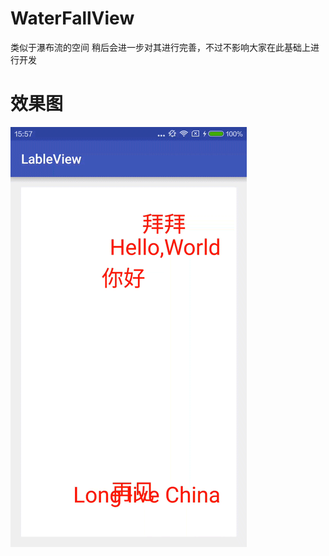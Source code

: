 # WaterFallView
类似于瀑布流的空间
稍后会进一步对其进行完善，不过不影响大家在此基础上进行开发

# 效果图
![](https://github.com/dabaooline/WaterFallView/blob/master/art/screenshort.gif)
